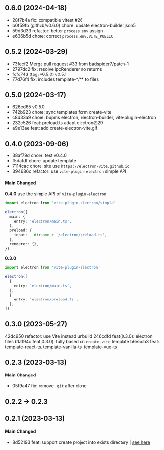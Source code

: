 ## 0.6.0 (2024-04-18)

- 28f7b4a fix: compatible vitest #26
- b0f59fb (github/v0.6.0) chore: update electron-builder.json5
- 59d3d33 refactor: better `process.env` assign
- e636b5d chore: correct `process.env.VITE_PUBLIC`

## 0.5.2 (2024-03-29)

- 73fecf2 Merge pull request #33 from badspider7/patch-1
- 2797dc2 fix: resolve ipcRenderer no returns
- fcfc74d (tag: v0.5.0) v0.5.1
- 77d76f4 fix: includes template-*/** to files

## 0.5.0 (2024-03-17)

- 626ed65 v0.5.0
- 742b923 chore: sync templates form create-vite
- c8d33a9 chore: bupms electron, electron-builder, vite-plugin-electron
- 232c526 feat: preload.ts adapt electron@29
- a9e13ae feat: add create-electron-vite.gif

## 0.4.0 (2023-09-06)

- 38af79d chore: test v0.4.0
- f5dafdf chore: update template
- 7114cac chore: site use `https://electron-vite.github.io`
- 394686c refactor: use `vite-plugin-electron` simple API

#### Main Changed

**0.4.0** use the simple API of `vite-plugin-electron`

```ts
import electron from 'vite-plugin-electron/simple'

electron({
  main: {
    entry: 'electron/main.ts',
  },
  preload: {
    input: __dirname + '/electron/preload.ts',
  },
  renderer: {},
})
```

**0.3.0**

```ts
import electron from 'vite-plugin-electron'

electron([
  {
    entry: 'electron/main.ts',
  },
  {
    entry: 'electron/preload.ts',
  },
])
```

## 0.3.0 (2023-05-27)

42dc950 refactor: use Vite instead unbuild
246cdfd feat(0.3.0): electron files
b1a194c feat(0.3.0): fully based on `create-vite` template
b6e5cb3 feat: template-react-ts, template-vanilla-ts, template-vue-ts

## 0.2.3 (2023-03-13)

#### Main Changed

- 05f9a47 fix: remove `.git` after clone

## 0.2.2 -> 0.2.3

## 0.2.1 (2023-03-13)

#### Main Changed

- 8d52193 feat: support create project into exists directory | [see here](https://github.com/vitejs/vite/pull/12390#issuecomment-1465457917)
